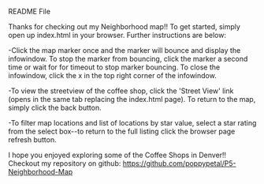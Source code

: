 README File

Thanks for checking out my Neighborhood map!!  To get started, simply open up index.html in your browser.  Further instructions are below:

-Click the map marker once and the marker will bounce and display the infowindow.  To stop the marker from bouncing, click the marker a second time or wait for for timeout to stop marker bouncing.  To close the infowindow, click the x in the top right corner of the infowindow.

-To view the streetview of the coffee shop, click the 'Street View' link (opens in the same tab replacing the index.html page).  To return to the map, simply click the back button.

-To filter map locations and list of locations by star value, select a star rating from the select box--to return to the full listing click the browser page refresh button.

I hope you enjoyed exploring some of the Coffee Shops in Denver!!  Checkout my repository on github:
https://github.com/poppypetal/P5-Neighborhood-Map
